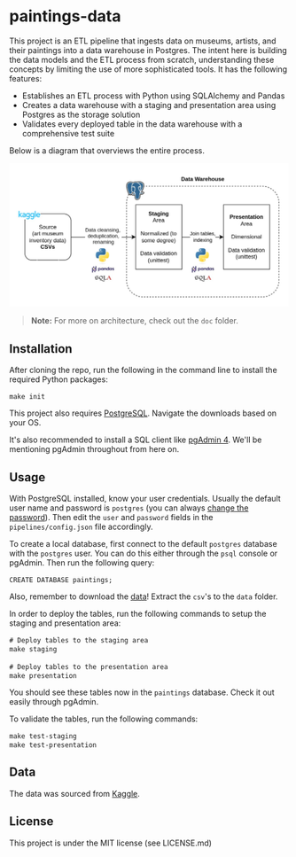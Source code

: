# paintings-data

This project is an ETL pipeline that ingests data on museums, artists, and their paintings into a data warehouse in Postgres. The intent here is building the data models and the ETL process from scratch, understanding these concepts by limiting the use of more sophisticated tools. It has the following features:

- Establishes an ETL process with Python using SQLAlchemy and Pandas
- Creates a data warehouse with a staging and presentation area using Postgres as the storage solution
- Validates every deployed table in the data warehouse with a comprehensive test suite

Below is a diagram that overviews the entire process.

<p align="center">
<img src="doc/overview.jpg" width="950"/>
</p>

> **Note:** For more on architecture, check out the `doc` folder.

## Installation
After cloning the repo, run the following in the command line to install the required Python packages:
```
make init
```
This project also requires [PostgreSQL](https://www.postgresql.org/download/). Navigate the downloads based on your OS.

It's also recommended to install a SQL client like [pgAdmin 4](https://www.pgadmin.org/download/). We'll be mentioning pgAdmin throughout from here on.

## Usage
With PostgreSQL installed, know your user credentials. Usually the default user name and password is `postgres` (you can always [change the password](https://stackoverflow.com/questions/12720967/how-can-i-change-a-postgresql-user-password)). Then edit the `user` and `password` fields in the `pipelines/config.json` file accordingly.

To create a local database, first connect to the default `postgres` database with the `postgres` user. You can do this either through the `psql` console or pgAdmin. Then run the following query:
```
CREATE DATABASE paintings;
```


Also, remember to download the [data](https://www.kaggle.com/datasets/mexwell/famous-paintings)! Extract the `csv`'s to the `data` folder.

In order to deploy the tables, run the following commands to setup the staging and presentation area:
```
# Deploy tables to the staging area
make staging

# Deploy tables to the presentation area
make presentation
```
You should see these tables now in the ``paintings`` database. Check it out easily through pgAdmin.

To validate the tables, run the following commands:
```
make test-staging
make test-presentation
```

## Data
The data was sourced from [Kaggle](https://www.kaggle.com/datasets/mexwell/famous-paintings).


## License
This project is under the MIT license (see LICENSE.md)
